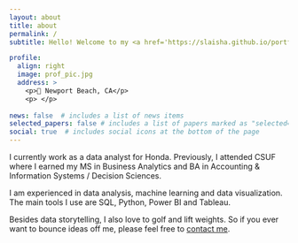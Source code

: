 ```yaml
---
layout: about
title: about
permalink: /
subtitle: Hello! Welcome to my <a href='https://slaisha.github.io/portfolio/projects/'>data science portfolio</a>.

profile:
  align: right
  image: prof_pic.jpg
  address: >
    <p>📍 Newport Beach, CA</p>
    <p> </p>
    
news: false  # includes a list of news items
selected_papers: false # includes a list of papers marked as "selected={true}"
social: true  # includes social icons at the bottom of the page
---
```


 <!-- <p></p>
 <a href='#' style="text-decoration:none"><b>About Me</b></a> -->

 I currently work as a data analyst for Honda. Previously, I attended CSUF where I earned my MS in Business Analytics and BA in Accounting & Information Systems / Decision Sciences.

 I am experienced in data analysis, machine learning and data visualization. The main tools I use are SQL, Python, Power BI and Tableau.

 Besides data storytelling, I also love to golf and lift weights. So if you ever want to bounce ideas off me, please feel free to [contact me](email:shainalolin@gmail.com).